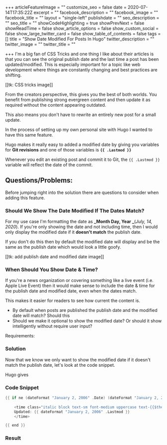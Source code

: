 +++
articleFeatureImage = ""
customize_seo = false
date = 2020-07-14T17:35:22Z
excerpt = ""
facebook_description = ""
facebook_image = ""
facebook_title = ""
layout = "single-left"
publishdate = ""
seo_description = ""
seo_title = ""
showCodeHighlighting = true
showPrevNext = false
showReadTime = false
show_article_options = false
show_custom_social = false
show_large_twitter_card = false
show_table_of_contents = false
tags = []
title = "Show Date Modified For Posts In Hugo"
twitter_description = ""
twitter_image = ""
twitter_title = ""

+++
I'm a big fan of CSS Tricks and one thing I like about their articles is that you can see the original publish date and the last time a post has been updated/modified. This is especially important for a topic like web development where things are constantly changing and best practices are shifting.

\[\[tk: CSS tricks image\]\]

From the creators perspective, this gives you the best of both worlds. You benefit from publishing strong evergreen content and then update it as required without the content appearing outdated.

This also means you don't have to rewrite an entirely new post for a small update.

In the process of setting up my own personal site with Hugo I wanted to have this same feature.

Hugo makes it really easy to added a modified date by giving you variables for **Git revisions** and one of those variables is **`{{ .Lastmod }}`**

Whenever you edit an existing post and commit it to Git, the `{{ .Lastmod }}` variable will reflect the date of the commit.

## Questions/Problems:

Before jumping right into the solution there are  questions to consider when adding this feature.

### Should We Show The Date Modified If The Dates Match?

For my use case I'm formatting the date as **_Month Day, Year _**(_July, 14, 2020_). If you're only showing the date and not including time, then I would only display the modified date if it **doesn't match** the publish date.

If you don't do this then by default the modified date will display and be the same as the publish date which would look a little goofy.

\[\[tk: add publish date and modified date image\]\]

### When Should You Show Date & Time?

If you're a news organization or covering something like a live event (i.e. Apple Live Event) then it would make sense to include the date & time for the publish date and modified date, even when the dates match.

This makes it easier for readers to see how current the content is.

* By default when posts are published the publish date and the modified date will match? Should this
* Should we make it optional to show the modified date? Or should it show intelligently without require user input?

Requirements:

### Solution

Now that we know we only want to show the modified date if it doesn't match the publish date, let's look at the code snippet.

Hugo gives

### Code Snippet

```go
{{ if ne (dateFormat "January 2, 2006" .Date) (dateFormat "January 2, 2006" .Lastmod) }}
    
    <time class="italic block text-sm font-medium uppercase text-{{$themeText}}-600" datetime="{{ .Lastmod }}" pubdate>
    Updated: {{ dateFormat "January 2, 2006" .Lastmod }}
    </time>

{{ end }}
```

### Result